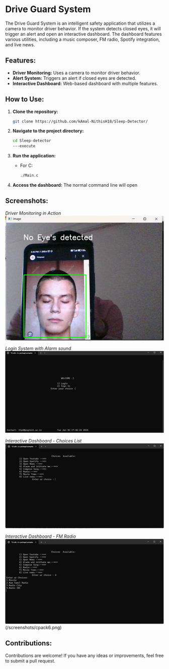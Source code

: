 # Drive Guard System

The Drive Guard System is an intelligent safety application that utilizes a camera to monitor driver behavior. If the system detects closed eyes, it will trigger an alert and open an interactive dashboard. The dashboard features various utilities, including a music composer, FM radio, Spotify integration, and live news.

## Features:

- **Driver Monitoring:** Uses a camera to monitor driver behavior.
- **Alert System:** Triggers an alert if closed eyes are detected.
- **Interactive Dashboard:** Web-based dashboard with multiple features.

## How to Use:

1. **Clone the repository:**
    ```bash
    git clone https://github.com/kAmal-NithisH18/Sleep-Detector/
    ```

2. **Navigate to the project directory:**
    ```bash
    cd Sleep-detector
    ---execute
    ```

3. **Run the application:**
    - For C:
        ```bash
        ./Main.c
        ```
   

4. **Access the dashboard:**
    The normal command line will open

## Screenshots:

*Driver Monitoring in Action*
![Driver Monitoring](/screenshots/cpack1.png)

*Login System with Alarm sound*
![Alert System](/screenshots/cpack2.png)

*Interactive Dashboard - Choices List*
![Choices List](/screenshots/cpack4.png)

*Interactive Dashboard - FM Radio*
![FM Radio](/screenshots/cpack5.png)
(/screenshots/cpack6.png)

## Contributions:

Contributions are welcome! If you have any ideas or improvements, feel free to submit a pull request.


